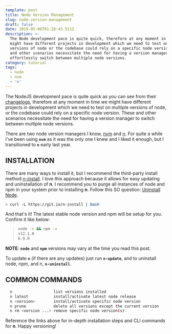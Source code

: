 ```yaml
---
template: post
title: Node Version Management
slug: node-version-management
draft: false
date: 2019-05-06T01:28:43.511Z
description: >-
  The Node development pace is quite quick, therefore at any moment in time we
  might have different projects in development which we need to test on multiple
  versions of node or the codebase could rely on a specific node version. These
  and other scenarios necessitate the need for having a version manager to
  effortlessly switch between multiple node versions.
category: tutorial
tags:
  - node
  - nvm
  - 'n'
---
```

The NodeJS development pace is quite quick as you can see from their [changelogs](https://github.com/nodejs/node/blob/master/doc/changelogs/CHANGELOG_V12.md), therefore at any moment in time we might have different projects in development which we need to test on multiple versions of node, or the codebase could rely on a specific node version. These and other scenarios necessitate the need for having a version manager to switch between multiple node versions.

There are two node version managers I know, [nvm](https://github.com/creationix/nvm) and [n](https://github.com/tj/n). For quite a while I've been using **`nvm`** as it was the only one I knew and I liked it enough, but I transitioned to **`n`** early last year.

## INSTALLATION

There are many ways to install it, but I recommend the third-party install method [n-install](https://github.com/mklement0/n-install). I love this approach because it allows for easy updating and uninstallation of **n**. I recommend you to purge all instances of node and npm in your system prior to installing **n**. Follow this SO question: [Uninstall Node](https://stackoverflow.com/questions/11177954/how-do-i-completely-uninstall-node-js-and-reinstall-from-beginning-mac-os-x).

```bash
> curl -L https://git.io/n-install | bash
 ```

And that's it! The latest stable node version and npm will be setup for you. Confirm it like below:

> ```bash
> node -v && npm -v
> v12.1.0
> 6.9.0
> ```

**NOTE**: **`node`** and **`npm`** versions may vary at the time you read this post.

To update **`n`** (if there are any updates) just run **`n-update`**, and to uninstall node, npm, and n, **`n-uninstall`**.

## COMMON COMMANDS

```bash
  n                  list versions installed 
  n latest           install/activate latest node release 
  n <version>        install/activate specific node version 
  n prune            delete all versions except the current version
  n rm <version ...> remove specific node version(s)  
```    


Reference the links above for in-depth installation steps and CLI commands for **n**. Happy versioning!
